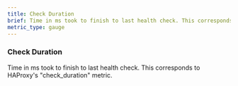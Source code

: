 ```yaml
---
title: Check Duration
brief: Time in ms took to finish to last health check. This corresponds to HAProxy's "check_duration" metric.
metric_type: gauge
---
```

### Check Duration

Time in ms took to finish to last health check. This corresponds to HAProxy's "check_duration" metric.
